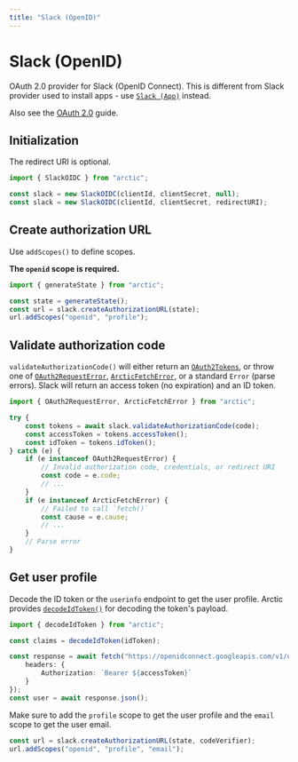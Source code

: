 ```yaml
---
title: "Slack (OpenID)"
---
```


# Slack (OpenID)

OAuth 2.0 provider for Slack (OpenID Connect). This is different from Slack provider used to install apps - use [`Slack (App)`](/providers/slack-app) instead.

Also see the [OAuth 2.0](/guides/oauth2) guide.

## Initialization

The redirect URI is optional.

```ts
import { SlackOIDC } from "arctic";

const slack = new SlackOIDC(clientId, clientSecret, null);
const slack = new SlackOIDC(clientId, clientSecret, redirectURI);
```

## Create authorization URL

Use `addScopes()` to define scopes.

**The `openid` scope is required.**

```ts
import { generateState } from "arctic";

const state = generateState();
const url = slack.createAuthorizationURL(state);
url.addScopes("openid", "profile");
```

## Validate authorization code

`validateAuthorizationCode()` will either return an [`OAuth2Tokens`](/reference/OAuth2Tokens), or throw one of [`OAuth2RequestError`](/reference/OAuth2RequestError), [`ArcticFetchError`](/reference/ArcticFetchError), or a standard `Error` (parse errors). Slack will return an access token (no expiration) and an ID token.

```ts
import { OAuth2RequestError, ArcticFetchError } from "arctic";

try {
	const tokens = await slack.validateAuthorizationCode(code);
	const accessToken = tokens.accessToken();
	const idToken = tokens.idToken();
} catch (e) {
	if (e instanceof OAuth2RequestError) {
		// Invalid authorization code, credentials, or redirect URI
		const code = e.code;
		// ...
	}
	if (e instanceof ArcticFetchError) {
		// Failed to call `fetch()`
		const cause = e.cause;
		// ...
	}
	// Parse error
}
```

## Get user profile

Decode the ID token or the `userinfo` endpoint to get the user profile. Arctic provides [`decodeIdToken()`](/reference/decodeIdToken) for decoding the token's payload.

```ts
import { decodeIdToken } from "arctic";

const claims = decodeIdToken(idToken);
```

```ts
const response = await fetch("https://openidconnect.googleapis.com/v1/userinfo", {
	headers: {
		Authorization: `Bearer ${accessToken}`
	}
});
const user = await response.json();
```

Make sure to add the `profile` scope to get the user profile and the `email` scope to get the user email.

```ts
const url = slack.createAuthorizationURL(state, codeVerifier);
url.addScopes("openid", "profile", "email");
```
